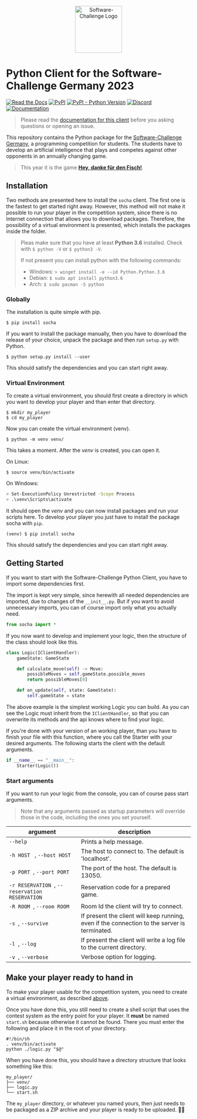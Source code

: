 <a target="_blank" rel="noopener noreferrer" href="https://www.software-challenge.de"><p align="center"><img width="128" src="https://software-challenge.de/site/themes/freebird/img/logo.png" alt="Software-Challenge Logo"></p></a>

# Python Client for the Software-Challenge Germany 2023

[![Read the Docs](https://img.shields.io/readthedocs/software-challenge-python-client?label=Docs)](https://software-challenge-python-client.readthedocs.io/en/latest/)
[![PyPI](https://img.shields.io/pypi/v/socha?label=PyPi)](https://pypi.org/project/socha/)
[![PyPI - Python Version](https://img.shields.io/pypi/pyversions/socha?label=Python)](https://pypi.org/project/socha/)
[![Discord](https://img.shields.io/discord/233577109363097601?color=blue&label=Discord)](https://discord.gg/ARZamDptG5)
[![Documentation](https://img.shields.io/badge/Software--Challenge%20-Documentation-%234299e1)](https://docs.software-challenge.de/)

> Please read the [documentation for this client](https://software-challenge-python-client.readthedocs.io/en/latest/)
> before you asking questions or opening an issue.

This repository contains the Python package for the
[Software-Challenge Germany](https://www.software-challenge.de), a programming competition for students. The students
have to develop an artificial intelligence that plays and competes against other opponents in an annually changing game.

> This year it is the game
> **[Hey, danke für den Fisch!](https://docs.software-challenge.de/spiele/penguins)**.

## Installation

Two methods are presented here to install the `socha` client.
The first one is the fastest to get started right away.
However,
this method will not make it possible to run your player in the competition system,
since there is no Internet connection that allows you to download packages.
Therefore,
the possibility of a virtual environment is presented,
which installs the packages inside the folder.

> Pleas make sure that you have at least **Python 3.6** installed.
> Check with `$ python -V` or `$ python3 -V`.
> 
> If not present you can install python with the following commands:
> - Windows: `> winget install -e --id Python.Python.3.6`
> - Debian: `$ sudo apt install python3.6`
> - Arch: `$ sudo pacman -S python`

### Globally

The installation is quite simple with pip.

```shell
$ pip install socha
```

If you want to install the package manually, then you have to download the release of your choice, unpack the package
and then run `setup.py` with Python.

```shell
$ python setup.py install --user
```

This should satisfy the dependencies and you can start right away.

### Virtual Environment

To create a virtual environment,
you should first create a directory in which you want to develop your player
and than enter that directory.

```shell
$ mkdir my_player
$ cd my_player
```

Now you can create the virtual environment (venv).

```shell
$ python -m venv venv/
```

This takes a moment. After the *venv* is created, you can open it.

On Linux:

```shell
$ source venv/bin/activate
```

On Windows:

```bash
> Set-ExecutionPolicy Unrestricted -Scope Process
> .\venv\Scripts\activate
```

It should open the *venv* and you can now install packages and run your scripts here.
To develop your player you just have to install the package socha with `pip`.

```shell
(venv) $ pip install socha
```

This should satisfy the dependencies and you can start right away.

## Getting Started

If you want to start with the Software-Challenge Python Client, you have to import some dependencies first.

The import is kept very simple,
since herewith all needed dependencies are imported,
due to changes of the `__init__.py`.
But if you want to avoid unnecessary imports,
you can of course import only what you actually need.

````python
from socha import *
````

If you now want to develop and implement your logic, then the structure of the class should look like this.

````python
class Logic(IClientHandler):
    gameState: GameState

    def calculate_move(self) -> Move:
        possibleMoves = self.gameState.possible_moves
        return possibleMoves[0]

    def on_update(self, state: GameState):
        self.gameState = state
````

The above example is the simplest working Logic you can build. As you can see the Logic must inherit from
the `IClientHandler`, so that you can overwrite its methods and the api knows where to find your logic.

If you're done with your version of an working player, than you have to finish your file with this function, where you
call the Starter with your desired arguments. The following starts the client with the default arguments.

````python
if __name__ == "__main__":
    Starter(Logic())
````

### Start arguments

If you want to run your logic from the console,
you can of course pass start arguments.
> Note that any arguments passed as startup parameters will override those in the code,
> including the ones you set yourself.

| argument                                         | description                                                                                  |
|--------------------------------------------------|----------------------------------------------------------------------------------------------|
| `--help `                                        | Prints a help message.                                                                       |
| `-h HOST ` ,  `--host HOST `                     | The host to connect to. The default is 'localhost'.                                          |
| `-p PORT `,  `--port PORT `                      | The port of the host. The default is 13050.                                                  |
| `-r RESERVATION `,  `--reservation RESERVATION ` | Reservation code for a prepared game.                                                        |
| `-R ROOM `,  `--room ROOM `                      | Room Id the client will try to connect.                                                      |
| `-s `,  `--survive `                             | If present the client will keep running, even if the connection to the server is terminated. |
| `-l `,  `--log `                                 | If present the client will write a log file to the current directory.                        |
| `-v `,  `--verbose `                             | Verbose option for logging.                                                                  |

## Make your player ready to hand in

To make your player usable for the competition system,
you need to create a virtual environment,
as described [above](#virtual-environment).

Once you have done this,
you still need to create a shell script
that uses the contest system as the entry point for your player.
It **must** be named `start.sh` because otherwise it cannot be found.
There you must enter the following and place it in the root of your directory.

```shell
#!/bin/sh
. venv/bin/activate
python ./logic.py "$@"
```

When you have done this,
you should have a directory structure that looks something like this:

````
my_player/
├── venv/
├── logic.py
└── start.sh
````

The `my_player` directory,
or whatever you named yours,
then just needs to be packaged as a ZIP archive
and your player is ready to be uploaded. 🥳🎉
